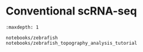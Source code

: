 # Conventional scRNA-seq

```{toctree}
:maxdepth: 1

notebooks/zebrafish
notebooks/zebrafish_topography_analysis_tutorial

```

